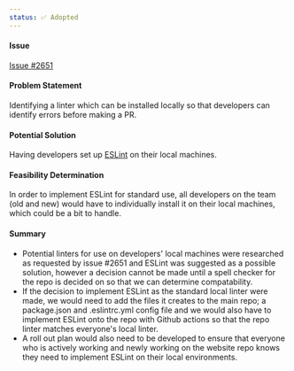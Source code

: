 ```yaml
---
status: ✅ Adopted
---
```

#### Issue

[Issue #2651](https://github.com/hackforla/website/issues/2651)

#### Problem Statement

Identifying a linter which can be installed locally so that developers can identify errors before making a PR.

#### Potential Solution

Having developers set up [ESLint](https://eslint.org/) on their local machines.

#### Feasibility Determination

In order to implement ESLint for standard use, all developers on the team (old and new) would have to individually install it on their local machines, which could be a bit to handle.

#### Summary

- Potential linters for use on developers' local machines were researched as requested by issue #2651 and ESLint was suggested as a possible solution, however a decision cannot be made until a spell checker for the repo is decided on so that we can determine compatability.
- If the decision to implement ESLint as the standard local linter were made, we would need to add the files it creates to the main repo; a package.json and .eslintrc.yml config file and we would also have to implement ESLint onto the repo with Github actions so that the repo linter matches everyone's local linter.
- A roll out plan would also need to be developed to ensure that everyone who is actively working and newly working on the website repo knows they need to implement ESLint on their local environments.
